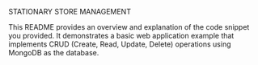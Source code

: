 STATIONARY STORE MANAGEMENT 


This README provides an overview and explanation of the code snippet you provided. It demonstrates a basic web application example that implements CRUD (Create, Read, Update, Delete) operations using MongoDB as the database.
